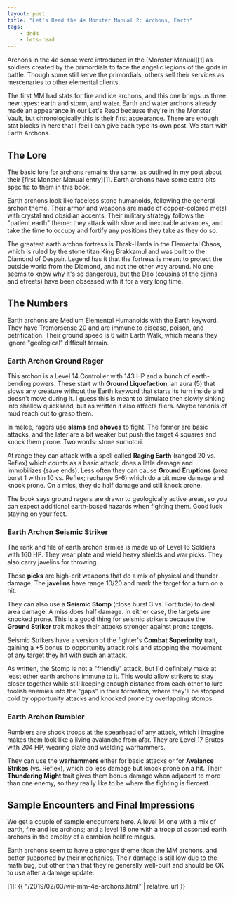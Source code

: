 ```yaml
---
layout: post
title: "Let's Read the 4e Monster Manual 2: Archons, Earth"
tags:
    - dnd4
    - lets-read
---
```


Archons in the 4e sense were introduced in the [Monster Manual][1] as soldiers
created by the primordials to face the angelic legions of the gods in
battle. Though some still serve the primordials, others sell their services as
mercenaries to other elemental clients.

The first MM had stats for fire and ice archons, and this one brings us three
new types: earth and storm, and water. Earth and water archons already made an
appearance in our Let's Read because they're in the Monster Vault, but
chronologically this is their first appearance. There are enough stat blocks in
here that I feel I can give each type its own post. We start with Earth Archons.

## The Lore

The basic lore for archons remains the same, as outlined in my post about their
[first Monster Manual entry][1]. Earth archons have some extra bits specific to
them in this book.

Earth archons look like faceless stone humanoids, following the general archon
theme. Their armor and weapons are made of copper-colored metal with crystal and
obsidian accents. Their military strategy follows the "patient earth" theme:
they attack with slow and inexorable advances, and take the time to occupy and
fortify any positions they take as they do so.

The greatest earth archon fortress is Thrak-Harda in the Elemental Chaos, which
is ruled by the stone titan King Brakkamul and was built to the Diamond of
Despair. Legend has it that the fortress is meant to protect the outside world
from the Diamond, and not the other way around. No one seems to know why it's so
dangerous, but the Dao (cousins of the djinns and efreets) have been obsessed
with it for a very long time.

## The Numbers

Earth archons are Medium Elemental Humanoids with the Earth keyword. They have
Tremorsense 20 and are immune to disease, poison, and petrification. Their
ground speed is 6 with Earth Walk, which means they ignore "geological"
difficult terrain.

### Earth Archon Ground Rager

This archon is a Level 14 Controller with 143 HP and a bunch of earth-bending
powers. These start with **Ground Liquefaction**, an aura (5) that slows any
creature without the Earth keyword that starts its turn inside and doesn't move
during it. I guess this is meant to simulate then slowly sinking into shallow
quicksand, but as written it also affects fliers. Maybe tendrils of mud reach
out to grasp them.

In melee, ragers use **slams** and **shoves** to fight. The former are basic
attacks, and the later are a bit weaker but push the target 4 squares and knock
them prone. Two words: stone sumotori.

At range they can attack with a spell called **Raging Earth** (ranged 20
vs. Reflex) which counts as a basic attack, does a little damage and immobilizes
(save ends). Less often they can cause **Ground Eruptions** (area burst 1 within
10 vs. Reflex; recharge 5-6) which do a bit more damage and knock prone. On a
miss, they do half damage and still knock prone.

The book says ground ragers are drawn to geologically active areas, so you can
expect additional earth-based hazards when fighting them. Good luck staying on
your feet.

### Earth Archon Seismic Striker

The rank and file of earth archon armies is made up of Level 16 Soldiers with
160 HP. They wear plate and wield heavy shields and war picks. They also carry
javelins for throwing.

Those **picks** are high-crit weapons that do a mix of physical and thunder
damage. The **javelins** have range 10/20 and mark the target for a turn on a
hit.

They can also use a **Seismic Stomp** (close burst 3 vs. Fortitude) to deal area
damage. A miss does half damage. In either case, the targets are knocked
prone. This is a good thing for seismic strikers because the **Ground Striker**
trait makes their attacks stronger against prone targets.

Seismic Strikers have a version of the fighter's **Combat Superiority**
trait, gaining a +5 bonus to opportunity attack rolls and stopping the movement
of any target they hit with such an attack.

As written, the Stomp is not a "friendly" attack, but I'd definitely make at
least other earth archons immune to it. This would allow strikers to stay closer
together while still keeping enough distance from each other to lure foolish
enemies into the "gaps" in their formation, where they'll be stopped cold by
opportunity attacks and knocked prone by overlapping stomps.

### Earth Archon Rumbler

Rumblers are shock troops at the spearhead of any attack, which I imagine makes
them look like a living avalanche from afar. They are Level 17 Brutes with 204
HP, wearing plate and wielding warhammers.

They can use the **warhammers** either for basic attacks or for **Avalance
Strikes** (vs. Reflex), which do less damage but knock prone on a hit. Their
**Thundering Might** trait gives them bonus damage when adjacent to more than
one enemy, so they really like to be where the fighting is fiercest.

## Sample Encounters and Final Impressions

We get a couple of sample encounters here. A level 14 one with a mix of earth,
fire and ice archons; and a level 18 one with a troop of assorted earth archons
in the employ of a cambion hellfire magus.

Earth archons seem to have a stronger theme than the MM archons, and better
supported by their mechanics. Their damage is still low due to the math bug, but
other than that they're generally well-built and should be OK to use after a
damage update.

[1]: {{ "/2019/02/03/wir-mm-4e-archons.html" | relative_url }}
